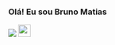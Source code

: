 ### Olá! Eu sou Bruno Matias

<picture>
<source 
  srcset="https://github-readme-stats.vercel.app/api?username=brunojosematias&show_icons=true&theme=tokyonight"
  media="(prefers-color-scheme: dark)"
/>
<source
  srcset="https://github-readme-stats.vercel.app/api?username=anuraghazra&show_icons=true"
  media="(prefers-color-scheme: light), (prefers-color-scheme: no-preference)"
/>
<img src="https://github-readme-stats.vercel.app/api?username=brunojosematias&show_icons=true" />
</picture>

<a href="https://github.com/anuraghazra/github-readme-stats">
  <img height="25" src="https://github-readme-stats.vercel.app/api/top-langs/?username=brunojosematias&layout=compact&theme=tokyonight&hide_progress=true)](https://github.com/anuraghazra/github-readme-stats)" />
</a>
</a>
